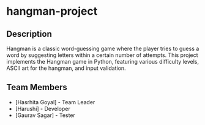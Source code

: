 # hangman-project

## Description
Hangman is a classic word-guessing game where the player tries to guess a word by suggesting letters within a certain number of attempts. This project implements the Hangman game in Python, featuring various difficulty levels, ASCII art for the hangman, and input validation.

## Team Members
- [Hasrhita Goyal] - Team Leader
- [Harushi] - Developer
- [Gaurav Sagar] - Tester

